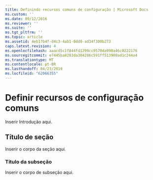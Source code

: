 ```yaml
---
title: Definindo recursos comuns de configuração | Microsoft Docs
ms.custom: ''
ms.date: 09/12/2016
ms.reviewer: ''
ms.suite: ''
ms.tgt_pltfrm: ''
ms.topic: article
ms.assetid: 4eb17b4f-d4c3-4ab1-8dd8-ad34f300b273
caps.latest.revision: 4
ms.openlocfilehash: aaacd5c1f844fd1299cc9570da990a46c0222176
ms.sourcegitcommit: e7445ba8203da304286c591ff513900ad1c244a4
ms.translationtype: MT
ms.contentlocale: pt-BR
ms.lasthandoff: 04/23/2019
ms.locfileid: "62066355"
---
```

# <a name="defining-common-configuration-features"></a>Definir recursos de configuração comuns

Inserir Introdução aqui.

## <a name="section-heading"></a>Título de seção

Inserir o corpo da seção aqui.

### <a name="subsection-heading"></a>Título da subseção

Inserir o corpo de subseção aqui.
